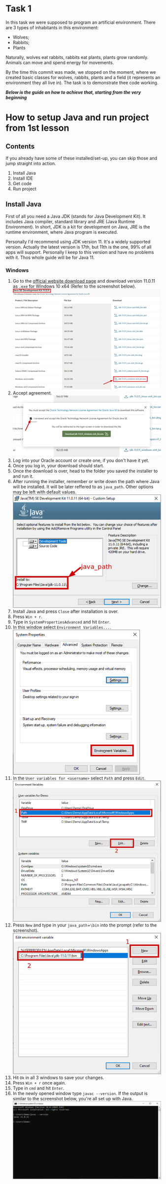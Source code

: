 # Task 1
In this task we were supposed to program an artificial environment. There are 3 types of inhabitants in this environment:
- Wolves;
- Rabbits;
- Plants

Naturally, wolves eat rabbits, rabbits eat plants, plants grow randomly. Animals can move and spend energy for movements.

By the time this commit was made, we stopped on the moment, where we created basic classes for wolves, rabbits, plants and a field (it represents an environment they all live in). The task is to demonstrate thee code working.

***Below is the guide on how to achieve that, starting from the very beginning***


# How to setup Java and run project from 1st lesson
## Contents
If you already have some of these installed/set-up, you can skip those and jump straight into action.
1. Install Java
2. Install IDE
3. Get code
4. Run project

## Install Java
First of all you need a Java JDK (stands for Java Development Kit). It includes Java compiler, standard library and JRE (Java Runtime Environment). In short, JDK is a kit for development on Java, JRE is the runtime environment, where Java program is executed.

Personally I'd recommend using JDK version 11. It's a widely supported version. Actually the latest version is 17th, but 11th is the one, 99% of all apps will support. Personally I keep to this version and have no problems with it. Thos whole guide will be for Java 11.

### Windows
1. Go to the [official website download page](https://www.oracle.com/java/technologies/javase/jdk11-archive-downloads.html) and download version 11.0.11 as `.exe` for Windows 10 x64 (Refer to the screenshot below).
![Download option selection](./res/java_download_page_windows.png)
1. Accept agreement.
![Agreement prompt screenshot](./res/java_download_page_agreement_windows.png)
1. Log into your Oracle account or create one, if you don't have it yet.
1. Once you log in, your download should start.
1. Once the download is over, head to the folder you saved the installer to and run it.
1. After running the installer, remember or write down the path where Java will be installed. It will be later reffered to as `java_path`. Other options may be left with default values.
![java_path windows](./res/java_path_windows.png)
1. Install Java and press `Close` after installation is over.
1. Press `Win + r`.
1. Type in `SystemPropertiesAdvanced` and hit `Enter`.
1. In this window select `Environment Variables...`.
![Environment variables location](./res/env_vars_opener_windows.png)
1. In the `User variables for <username>` select `Path` and press `Edit`.
![How to edit Path](./res/path_env_var_windows.png)
1. Press `New` and type in your `java_path`+`\bin` into the prompt (refer to the screenshot).
![New Path entry](./res/new_path_entry_windows.png)
1. Hit `Ok` in all 3 windows to save your changes.
1. Press `Win + r` once again.
1. Type in `cmd` and hit `Enter`.
1. In the newly opened window type `javac --version`. If the output is similar to the screenshot below, you're all set up with Java.
![javac successful output](./res/javac_output_windows.png)
